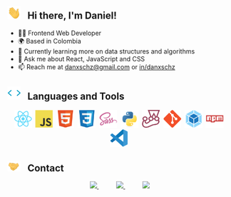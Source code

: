 ## <img src="img/waving.gif" width="30px"> &nbsp; Hi there, I'm Daniel!

- 👨‍💻 Frontend Web Developer
- 🌍 Based in Colombia
- 🌱 Currently learning more on data structures and algorithms
- 💬 Ask me about React, JavaScript and CSS
- 📫 Reach me at danxschz@gmail.com or [in/danxschz](https://www.linkedin.com/in/danxschz/)

## <img src="img/code.gif" width="30px"> &nbsp; Languages and Tools

<p align="center">
  <img src="https://github.com/devicons/devicon/blob/master/icons/react/react-original.svg" title="React" alt="React" width="40" height="40"/>&nbsp;
  <img src="https://github.com/devicons/devicon/blob/master/icons/javascript/javascript-original.svg" title="JavaScript" alt="JavaScript" width="40" height="40"/>&nbsp;
  <img src="https://github.com/devicons/devicon/blob/master/icons/html5/html5-original.svg" title="HTML5" alt="HTML" width="40" height="40"/>&nbsp;
  <img src="https://github.com/devicons/devicon/blob/master/icons/css3/css3-original.svg"  title="CSS3" alt="CSS" width="40" height="40"/>&nbsp;
  <img src="https://github.com/devicons/devicon/blob/master/icons/sass/sass-original.svg" title="Sass" alt="Sass" width="40" height="40"/>&nbsp;
  <img src="https://github.com/devicons/devicon/blob/master/icons/python/python-original.svg" title="Python" alt="Python" width="40" height="40"/>&nbsp;
  <img src="https://github.com/devicons/devicon/blob/master/icons/jest/jest-plain.svg" title="Jest" alt="Jest" width="40" height="40"/>&nbsp; 
  <img src="https://github.com/devicons/devicon/blob/master/icons/git/git-original.svg" title="Git" alt="Git" width="40" height="40"/>&nbsp;
  <img src="https://github.com/devicons/devicon/blob/master/icons/webpack/webpack-original.svg" title="Webpack" alt="Webpack" width="40" height="40"/>&nbsp;
  <img src="https://github.com/devicons/devicon/blob/master/icons/npm/npm-original-wordmark.svg" title="npm" alt="npm" width="40" height="40"/>&nbsp;
  <img src="https://github.com/devicons/devicon/blob/master/icons/vscode/vscode-original.svg" title="VS Code" alt="VS Code" width="40" height="40"/>&nbsp;
</p>

## <img src="img/handshake.gif" width="30"> &nbsp; Contact

<p align="center">
  <a href="https://github.com/danxschz">
    <img src="https://img.shields.io/badge/github-%23100000.svg?&style=for-the-badge&logo=github&logoColor=white&link=mailto:https://github.com/danxschz">
  </a>
  &nbsp;&nbsp;&nbsp;&nbsp;&nbsp;&nbsp;&nbsp;&nbsp;&nbsp;
  <a href="mailto:danxschz@gmail.com">
    <img src="https://img.shields.io/badge/gmail-D14836?&style=for-the-badge&logo=gmail&logoColor=white&link=mailto:danxschz@gmail.com">
  </a>
  &nbsp;&nbsp;&nbsp;&nbsp;&nbsp;&nbsp;&nbsp;&nbsp;&nbsp;
  <a href="https://www.linkedin.com/in/danxschz">
    <img src="https://img.shields.io/badge/linkedin-%230077B5.svg?&style=for-the-badge&logo=linkedin&logoColor=white&link=mailto:https://www.linkedin.com/in/danxschz">
  </a>
</p>
